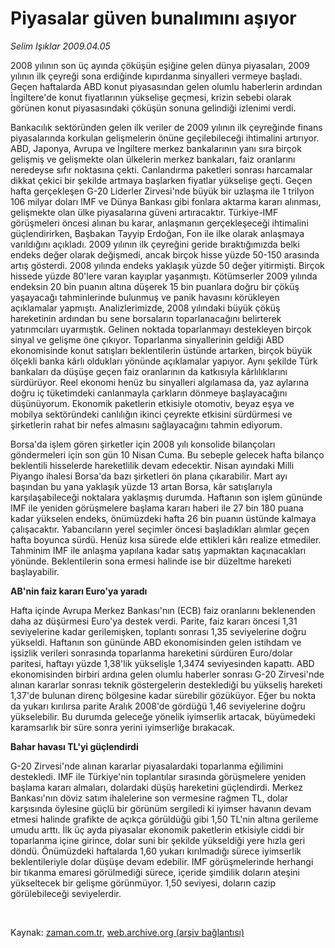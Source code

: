 # Piyasalar güven bunalımını aşıyor

*Selim Işıklar 2009.04.05*

<tr><td class="metin" colspan="2" style="padding-top: 20px; padding-left: 5px; padding-right: 10px;">2008 yılının son üç ayında çöküşün eşiğine gelen dünya piyasaları, 2009 yılının ilk çeyreği sona erdiğinde kıpırdanma sinyalleri vermeye başladı. Geçen haftalarda ABD konut piyasasından gelen olumlu haberlerin ardından İngiltere'de konut fiyatlarının yükselişe geçmesi, krizin sebebi olarak görünen konut piyasasındaki çöküşün sonuna gelindiği izlenimi verdi.</td></tr><tr><td class="metin" colspan="2" style="padding-top: 20px; padding-left: 5px; padding-right: 10px;"><p> Bankacılık sektöründen gelen ilk veriler de 2009 yılının ilk çeyreğinde finans piyasalarında korkulan gelişmelerin önüne geçilebileceği ihtimalini artırıyor. ABD, Japonya, Avrupa ve İngiltere merkez bankalarının yanı sıra birçok gelişmiş ve gelişmekte olan ülkelerin merkez bankaları, faiz oranlarını neredeyse sıfır noktasına çekti. Canlandırma paketleri sonrası harcamalar dikkat çekici bir şekilde artmaya başlarken fiyatlar yükselişe geçti. Geçen hafta gerçekleşen G-20 Liderler Zirvesi'nde büyük bir uzlaşma ile 1 trilyon 106 milyar doları IMF ve Dünya Bankası gibi fonlara aktarma kararı alınması, gelişmekte olan ülke piyasalarına güveni artıracaktır. Türkiye-IMF görüşmeleri öncesi alınan bu karar, anlaşmanın gerçekleşeceği ihtimalini güçlendirirken, Başbakan Tayyip Erdoğan, Fon ile ilke olarak anlaşmaya varıldığını açıkladı. 2009 yılının ilk çeyreğini geride bıraktığımızda belki endeks değer olarak değişmedi, ancak birçok hisse yüzde 50-150 arasında artış gösterdi. 2008 yılında endeks yaklaşık yüzde 50 değer yitirmişti. Birçok hissede yüzde 80'lere varan kayıplar yaşanmıştı. Kötümserler 2009 yılında endeksin 20 bin puanın altına düşerek 15 bin puanlara doğru bir çöküş yaşayacağı tahminlerinde bulunmuş ve panik havasını körükleyen açıklamalar yapmıştı. Analizlerimizde, 2008 yılındaki büyük çöküş hareketinin ardından bu sene borsaların toparlanacağını belirterek yatırımcıları uyarmıştık. Gelinen noktada toparlanmayı destekleyen birçok sinyal ve gelişme öne çıkıyor. Toparlanma sinyallerinin geldiği ABD ekonomisinde konut satışları beklentilerin üstünde artarken, birçok büyük ölçekli banka kârlı oldukları yönünde açıklamalar yapıyor. Aynı şekilde Türk bankaları da düşüşe geçen faiz oranlarının da katkısıyla kârlılıklarını sürdürüyor. Reel ekonomi henüz bu sinyalleri algılamasa da, yaz aylarına doğru iç tüketimdeki canlanmayla çarkların dönmeye başlayacağını düşünüyorum. Ekonomik paketlerin etkisiyle otomotiv, beyaz eşya ve mobilya sektöründeki canlılığın ikinci çeyrekte etkisini sürdürmesi ve şirketlerin rahat bir nefes almasını sağlayacağını tahmin ediyorum.
<p> Borsa'da işlem gören şirketler için 2008 yılı konsolide bilançoları göndermeleri için son gün 10 Nisan Cuma. Bu sebeple gelecek hafta bilanço beklentili hisselerde hareketlilik devam edecektir. Nisan ayındaki Milli Piyango ihalesi Borsa'da bazı şirketleri ön plana çıkarabilir. Mart ayı başından bu yana yaklaşık yüzde 13 artan Borsa, kâr satışlarıyla karşılaşabileceği noktalara yaklaşmış durumda. Haftanın son işlem gününde IMF ile yeniden görüşmelere başlama kararı haberi ile 27 bin 180 puana kadar yükselen endeks, önümüzdeki hafta 26 bin puanın üstünde kalmaya çalışacaktır. Yabancıların yerel seçimler öncesi başladıkları alımlar geçen hafta boyunca sürdü. Henüz kısa sürede elde ettikleri kârı realize etmediler. Tahminim IMF ile anlaşma yapılana kadar satış yapmaktan kaçınacakları yönünde. Beklentilerin sona ermesi halinde ise bir düzeltme hareketi başlayabilir.
<p><b>
<p>AB'nin faiz kararı Euro'ya yaradı</p></b>
<p>Hafta içinde Avrupa Merkez Bankası'nın (ECB) faiz oranlarını beklenenden daha az düşürmesi Euro'ya destek verdi. Parite, faiz kararı öncesi 1,31 seviyelerine kadar gerilemişken, toplantı sonrası 1,35 seviyelerine doğru yükseldi. Haftanın son gününde ABD ekonomisinden gelen istihdam ve işsizlik verileri sonrasında toparlanma hareketini sürdüren Euro/dolar paritesi, haftayı yüzde 1,38'lik yükselişle 1,3474 seviyesinden kapattı. ABD ekonomisinden birbiri ardına gelen olumlu haberler sonrası G-20 Zirvesi'nde alınan kararlar sonrası teknik göstergelerin desteklediği bu yükseliş hareketi 1,37'de bulunan direnç bölgesine kadar sürebilir gözüküyor. Eğer bu nokta da yukarı kırılırsa parite Aralık 2008'de gördüğü 1,46 seviyelerine doğru yükselebilir. Bu durumda geleceğe yönelik iyimserlik artacak, büyümedeki karamsarlık bir süre sonra yerini iyimserliğe bırakacak.
<p><b>Bahar havası TL'yi güçlendirdi</b>
<p>G-20 Zirvesi'nde alınan kararlar piyasalardaki toparlanma eğilimini destekledi. IMF ile Türkiye'nin toplantılar sırasında görüşmelere yeniden başlama kararı almaları, dolardaki düşüş hareketini güçlendirdi. Merkez Bankası'nın döviz satım ihalelerine son vermesine rağmen TL, dolar karşısında öylesine güçlü bir görünüm sergiledi ki iyimser havanın devam etmesi halinde grafikte de açıkça görüldüğü gibi 1,50 TL'nin altına gerileme umudu arttı. İlk üç ayda piyasalar ekonomik paketlerin etkisiyle ciddi bir toparlanma içine girince, dolar suni bir şekilde yükseldiği yere hızla geri döndü. Önümüzdeki haftalarda 1,60 yukarı kırılmadığı sürece iyimserlik beklentileriyle dolar düşüşe devam edebilir. IMF görüşmelerinde herhangi bir tıkanma emaresi görülmediği sürece, içeride şimdilik doların ateşini yükseltecek bir gelişme görünmüyor. 1,50 seviyesi, doların cazip görülebileceği seviyelerdir.
<p><br/></p></p></p></p></p></p></p></td></tr>

Kaynak: [zaman.com.tr](http://zaman.com.tr/yazar.do?yazino=833924), [web.archive.org (arşiv bağlantısı)](http://web.archive.org/web/20090514051940/http://www.zaman.com.tr:80/yazar.do?yazino=833924)
